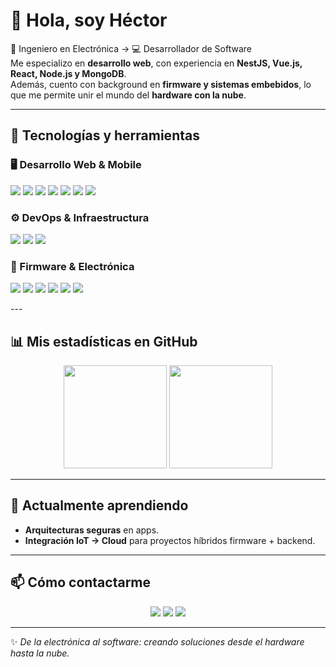 # 👋 Hola, soy Héctor  

🔌 Ingeniero en Electrónica → 💻 Desarrollador de Software  
Me especializo en **desarrollo web**, con experiencia en **NestJS, Vue.js, React, Node.js y MongoDB**.  
Además, cuento con background en **firmware y sistemas embebidos**, lo que me permite unir el mundo del **hardware con la nube**.  

---

## 🚀 Tecnologías y herramientas  

### 🖥️ Desarrollo Web & Mobile  
<p align="left">
  <img src="https://img.shields.io/badge/JavaScript-F7DF1E?logo=javascript&logoColor=black" />
  <img src="https://img.shields.io/badge/Node.js-339933?logo=node.js&logoColor=white" />
  <img src="https://img.shields.io/badge/NestJS-E0234E?logo=nestjs&logoColor=white" />
  <img src="https://img.shields.io/badge/Vue.js-4FC08D?logo=vue.js&logoColor=white" />
  <img src="https://img.shields.io/badge/React-61DAFB?logo=react&logoColor=black" />
  <img src="https://img.shields.io/badge/Astro-000000?logo=astro&logoColor=FF5D01" />
  <!-- <img src="https://img.shields.io/badge/React_Native-61DAFB?logo=react&logoColor=black" /> -->
  <img src="https://img.shields.io/badge/MongoDB-47A248?logo=mongodb&logoColor=white" />
</p>

### ⚙️ DevOps & Infraestructura  
<p align="left">
  <!-- <img src="https://img.shields.io/badge/Docker-2496ED?logo=docker&logoColor=white" /> -->
  <!-- <img src="https://img.shields.io/badge/Kubernetes-326CE5?logo=kubernetes&logoColor=white" /> -->
  <img src="https://img.shields.io/badge/GitHub_Actions-2088FF?logo=github-actions&logoColor=white" />
  <!-- <img src="https://img.shields.io/badge/NGINX-009639?logo=nginx&logoColor=white" /> -->
  <img src="https://img.shields.io/badge/Firebase-FFCA28?logo=firebase&logoColor=black" />
  <img src="https://img.shields.io/badge/AWS-232F3E?logo=amazonaws&logoColor=white" />
</p>

### 🔧 Firmware & Electrónica  
<p align="left">
  <img src="https://img.shields.io/badge/C-00599C?logo=c&logoColor=white" />
  <img src="https://img.shields.io/badge/C++-00599C?logo=cplusplus&logoColor=white" />
  <img src="https://img.shields.io/badge/Arduino-00979D?logo=arduino&logoColor=white" />
  <img src="https://img.shields.io/badge/ESP32-000000?logo=espressif&logoColor=white" />
  <img src="https://img.shields.io/badge/STM32-03234B?logo=stmicroelectronics&logoColor=white" />
  <img src="https://img.shields.io/badge/Raspberry_Pi-A22846?logo=raspberrypi&logoColor=white" />
</p>
---

<!--

## 📌 Proyectos destacados  
🔹 [💰 Control de gastos personales](#)  
Aplicación móvil (React Native + NestJS + MongoDB) que organiza transacciones automáticamente desde correos bancarios, cumpliendo estándares de seguridad.  

🔹 [⚡ Firmware meets Cloud](#)  
Proyecto donde integré firmware embebido con servicios web y backend en la nube.  

---
-->
## 📊 Mis estadísticas en GitHub  
<p align="center">
  <img src="https://github-readme-stats.vercel.app/api?username=h3ctordev&show_icons=true&theme=tokyonight" height="165"/>
  <img src="https://github-readme-stats.vercel.app/api/top-langs/?username=h3ctordev&layout=compact&theme=tokyonight" height="165"/>
</p>

---

## 🌱 Actualmente aprendiendo    
- **Arquitecturas seguras** en apps.  
- **Integración IoT → Cloud** para proyectos híbridos firmware + backend.  

---

## 📫 Cómo contactarme  
<p align="center">
  <a href="mailto:contacto@hectordev.cl"><img src="https://img.shields.io/badge/Email-D14836?logo=gmail&logoColor=white" /></a>
  <a href="https://www.linkedin.com/in/h3ctordev"><img src="https://img.shields.io/badge/LinkedIn-0077B5?logo=linkedin&logoColor=white" /></a>
  <a href="https://hectordev.cl"><img src="https://img.shields.io/badge/Portafolio-000?logo=vercel&logoColor=white" /></a>
</p>

---

✨ *De la electrónica al software: creando soluciones desde el hardware hasta la nube.*  
